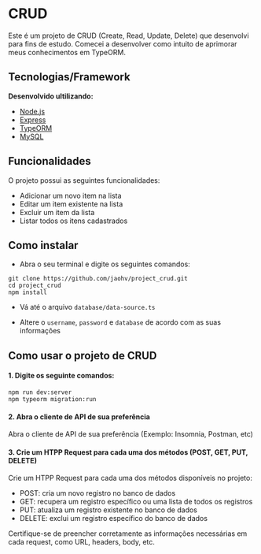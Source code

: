 # CRUD

Este é um projeto de CRUD (Create, Read, Update, Delete) que desenvolvi para fins de estudo. Comecei a desenvolver como intuito de aprimorar meus conhecimentos em TypeORM.

## Tecnologias/Framework
<b>Desenvolvido ultilizando:</b>
- [Node.js](https://nodejs.org/)
- [Express](https://expressjs.com/)
- [TypeORM](https://typeorm.io/)
- [MySQL](https://www.mysql.com/)

## Funcionalidades

O projeto possui as seguintes funcionalidades:

- Adicionar um novo item na lista
- Editar um item existente na lista
- Excluir um item da lista
- Listar todos os itens cadastrados

## Como instalar
- Abra o seu terminal e digite os seguintes comandos:

```
git clone https://github.com/jaohv/project_crud.git
cd project_crud
npm install
```
- Vá até o arquivo `database/data-source.ts`


- Altere o `username`, `password` e `database` de acordo com as suas informações


## Como usar o projeto de CRUD

#### 1. Digite os seguinte comandos:

```
npm run dev:server
npm typeorm migration:run
```

#### 2. Abra o cliente de API de sua preferência

Abra o cliente de API de sua preferência (Exemplo: Insomnia, Postman, etc)

#### 3. Crie um HTPP Request para cada uma dos métodos (POST, GET, PUT, DELETE)

Crie um HTPP Request para cada uma dos métodos disponíveis no projeto:

- POST: cria um novo registro no banco de dados
- GET: recupera um registro específico ou uma lista de todos os registros
- PUT: atualiza um registro existente no banco de dados
- DELETE: exclui um registro específico do banco de dados

Certifique-se de preencher corretamente as informações necessárias em cada request, como URL, headers, body, etc.
